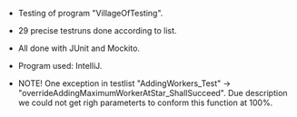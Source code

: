 - Testing of program "VillageOfTesting".

- 29 precise testruns done according to list.

- All done with JUnit and Mockito. 

- Program used: IntelliJ.

- NOTE! One exception in testlist "AddingWorkers_Test" -> "overrideAddingMaximumWorkerAtStar_ShallSucceed". Due description we could not get righ parameterts to conform this function at 100%.
